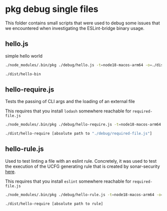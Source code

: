 # pkg debug single files

This folder contains small scripts that were used to debug some issues that we encountered when investigating the ESLint-bridge binary usage.

## hello.js

simple hello world

```bash
./node_modules/.bin/pkg ./debug/hello.js -t=node18-macos-arm64 -o=./dist/hello-bin

./dist/hello-bin
```

## hello-require.js

Tests the passing of CLI args and the loading of an external file

This requires that you install `lodash` somewhere reachable for `required-file.js`

```bash
./node_modules/.bin/pkg ./debug/hello-require.js -t=node18-macos-arm64 -o=./dist/hello-require

./dist/hello-require [absolute path to "./debug/required-file.js"]
```

## hello-rule.js

Used to test linting a file with an eslint rule.
Concretely, it was used to test the execution of the UCFG generating rule that is created by sonar-security [here](https://github.com/SonarSource/sonar-security/blob/5c3495aefc2beb0b661a805d387f4b73e069e2fc/frontend/js/bundle/esbuild.js#L4).

This requires that you install `eslint` somewhere reachable for `required-file.js`

```bash
./node_modules/.bin/pkg ./debug/hello-rule.js -t=node18-macos-arm64 -o=./dist/hello-rule

./dist/hello-require [absolute path to rule]
```
